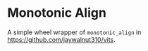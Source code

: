# Monotonic Align

A simple wheel wrapper of `monotonic_align` in https://github.com/jaywalnut310/vits.
